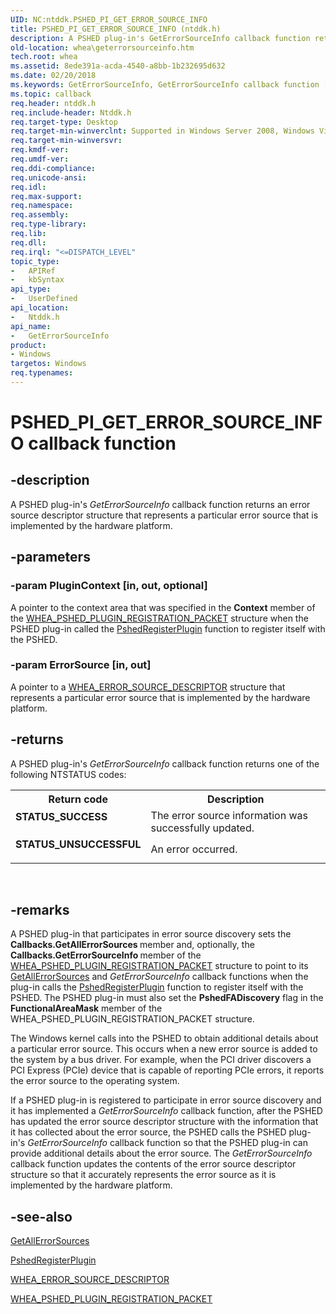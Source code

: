 ```yaml
---
UID: NC:ntddk.PSHED_PI_GET_ERROR_SOURCE_INFO
title: PSHED_PI_GET_ERROR_SOURCE_INFO (ntddk.h)
description: A PSHED plug-in's GetErrorSourceInfo callback function returns an error source descriptor structure that represents a particular error source that is implemented by the hardware platform.
old-location: whea\geterrorsourceinfo.htm
tech.root: whea
ms.assetid: 8ede391a-acda-4540-a8bb-1b232695d632
ms.date: 02/20/2018
ms.keywords: GetErrorSourceInfo, GetErrorSourceInfo callback function [WHEA Drivers and Applications], PSHED_PI_GET_ERROR_SOURCE_INFO, PSHED_PI_GET_ERROR_SOURCE_INFO callback, ntddk/GetErrorSourceInfo, whea.geterrorsourceinfo, whearef_977e9d78-23ec-408f-ba18-a4a96f9a8e62.xml
ms.topic: callback
req.header: ntddk.h
req.include-header: Ntddk.h
req.target-type: Desktop
req.target-min-winverclnt: Supported in Windows Server 2008, Windows Vista SP1, and later versions of Windows.
req.target-min-winversvr: 
req.kmdf-ver: 
req.umdf-ver: 
req.ddi-compliance: 
req.unicode-ansi: 
req.idl: 
req.max-support: 
req.namespace: 
req.assembly: 
req.type-library: 
req.lib: 
req.dll: 
req.irql: "<=DISPATCH_LEVEL"
topic_type:
-	APIRef
-	kbSyntax
api_type:
-	UserDefined
api_location:
-	Ntddk.h
api_name:
-	GetErrorSourceInfo
product:
- Windows
targetos: Windows
req.typenames: 
---
```


# PSHED_PI_GET_ERROR_SOURCE_INFO callback function


## -description


A PSHED plug-in's <i>GetErrorSourceInfo</i> callback function returns an error source descriptor structure that represents a particular error source that is implemented by the hardware platform.


## -parameters




### -param PluginContext [in, out, optional]

A pointer to the context area that was specified in the <b>Context</b> member of the <a href="https://msdn.microsoft.com/library/windows/hardware/ff560617">WHEA_PSHED_PLUGIN_REGISTRATION_PACKET</a> structure when the PSHED plug-in called the <a href="https://msdn.microsoft.com/library/windows/hardware/ff559466">PshedRegisterPlugin</a> function to register itself with the PSHED.


### -param ErrorSource [in, out]

A pointer to a <a href="https://msdn.microsoft.com/library/windows/hardware/ff560505">WHEA_ERROR_SOURCE_DESCRIPTOR</a> structure that represents a particular error source that is implemented by the hardware platform.


## -returns



A PSHED plug-in's <i>GetErrorSourceInfo</i> callback function returns one of the following NTSTATUS codes:

<table>
<tr>
<th>Return code</th>
<th>Description</th>
</tr>
<tr>
<td width="40%">
<dl>
<dt><b>STATUS_SUCCESS</b></dt>
</dl>
</td>
<td width="60%">
The error source information was successfully updated.

</td>
</tr>
<tr>
<td width="40%">
<dl>
<dt><b>STATUS_UNSUCCESSFUL</b></dt>
</dl>
</td>
<td width="60%">
An error occurred.

</td>
</tr>
</table>
 




## -remarks



A PSHED plug-in that participates in error source discovery sets the <b>Callbacks.GetAllErrorSources </b>member and, optionally, the <b>Callbacks.GetErrorSourceInfo </b>member of the <a href="https://msdn.microsoft.com/library/windows/hardware/ff560617">WHEA_PSHED_PLUGIN_REGISTRATION_PACKET</a> structure to point to its <a href="https://msdn.microsoft.com/e9c97f88-aa13-4a3e-9236-c09703d17e4b">GetAllErrorSources</a> and <i>GetErrorSourceInfo</i> callback functions when the plug-in calls the <a href="https://msdn.microsoft.com/library/windows/hardware/ff559466">PshedRegisterPlugin</a> function to register itself with the PSHED. The PSHED plug-in must also set the <b>PshedFADiscovery</b> flag in the <b>FunctionalAreaMask</b> member of the WHEA_PSHED_PLUGIN_REGISTRATION_PACKET structure.

The Windows kernel calls into the PSHED to obtain additional details about a particular error source. This occurs when a new error source is added to the system by a bus driver. For example, when the PCI driver discovers a PCI Express (PCIe) device that is capable of reporting PCIe errors, it reports the error source to the operating system.

If a PSHED plug-in is registered to participate in error source discovery and it has implemented a <i>GetErrorSourceInfo</i> callback function, after the PSHED has updated the error source descriptor structure with the information that it has collected about the error source, the PSHED calls the PSHED plug-in's <i>GetErrorSourceInfo</i> callback function so that the PSHED plug-in can provide additional details about the error source. The <i>GetErrorSourceInfo</i> callback function updates the contents of the error source descriptor structure so that it accurately represents the error source as it is implemented by the hardware platform.




## -see-also




<a href="https://msdn.microsoft.com/e9c97f88-aa13-4a3e-9236-c09703d17e4b">GetAllErrorSources</a>



<a href="https://msdn.microsoft.com/library/windows/hardware/ff559466">PshedRegisterPlugin</a>



<a href="https://msdn.microsoft.com/library/windows/hardware/ff560505">WHEA_ERROR_SOURCE_DESCRIPTOR</a>



<a href="https://msdn.microsoft.com/library/windows/hardware/ff560617">WHEA_PSHED_PLUGIN_REGISTRATION_PACKET</a>
 

 


